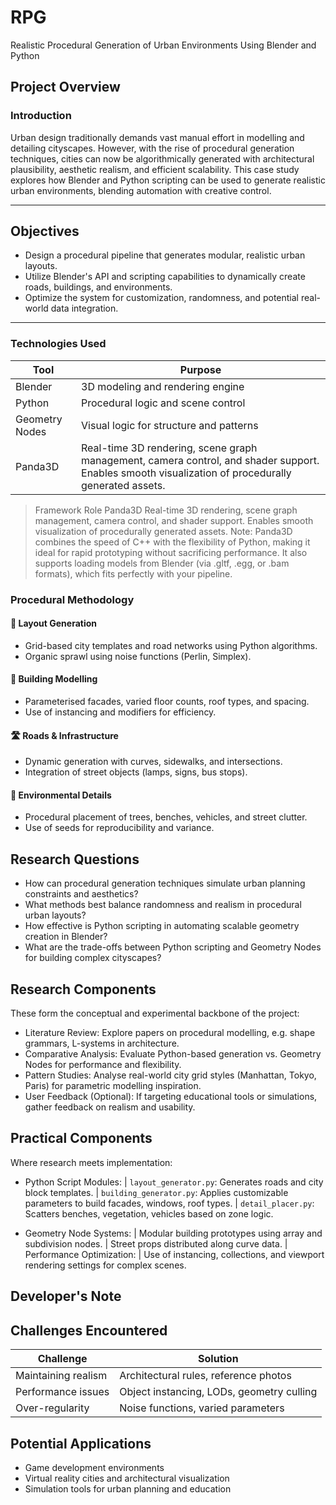 # RPG

 Realistic Procedural Generation of Urban Environments Using Blender and Python

## Project Overview
### **Introduction**
Urban design traditionally demands vast manual effort in modelling and detailing cityscapes. However, with the rise of procedural generation techniques, cities can now be algorithmically generated with architectural plausibility, aesthetic realism, and efficient scalability. This case study explores how Blender and Python scripting can be used to generate realistic urban environments, blending automation with creative control.

---

## **Objectives**
- Design a procedural pipeline that generates modular, realistic urban layouts.
- Utilize Blender's API and scripting capabilities to dynamically create roads, buildings, and environments.
- Optimize the system for customization, randomness, and potential real-world data integration.

---

### **Technologies Used**
| Tool        | Purpose                                      |
|-------------|----------------------------------------------|
| Blender     | 3D modeling and rendering engine              |
| Python      | Procedural logic and scene control            |
| Geometry Nodes | Visual logic for structure and patterns   |
| Panda3D       | Real-time 3D rendering, scene graph management, camera control, and shader support. Enables smooth visualization of procedurally generated assets.   |


> Framework	Role
> Panda3D	Real-time 3D rendering, scene graph management, camera control, and shader support. Enables smooth visualization of procedurally generated assets.
> Note: Panda3D combines the speed of C++ with the flexibility of Python, making it ideal for rapid prototyping without sacrificing performance. It also supports loading models from
> Blender (via .gltf, .egg, or .bam formats), which fits perfectly with your pipeline.

### **Procedural Methodology**
#### 🧱 Layout Generation
- Grid-based city templates and road networks using Python algorithms.
- Organic sprawl using noise functions (Perlin, Simplex).

#### 🏢 Building Modelling
- Parameterised facades, varied floor counts, roof types, and spacing.
- Use of instancing and modifiers for efficiency.

#### 🛣️ Roads & Infrastructure
- Dynamic generation with curves, sidewalks, and intersections.
- Integration of street objects (lamps, signs, bus stops).

#### 🌳 Environmental Details
- Procedural placement of trees, benches, vehicles, and street clutter.
- Use of seeds for reproducibility and variance.

## Research Questions
- How can procedural generation techniques simulate urban planning constraints and aesthetics?
- What methods best balance randomness and realism in procedural urban layouts?
- How effective is Python scripting in automating scalable geometry creation in Blender?
- What are the trade-offs between Python scripting and Geometry Nodes for building complex cityscapes?

## Research Components

These form the conceptual and experimental backbone of the project:

- Literature Review: Explore papers on procedural modelling, e.g. shape grammars, L-systems in architecture.
- Comparative Analysis: Evaluate Python-based generation vs. Geometry Nodes for performance and flexibility.
- Pattern Studies: Analyse real-world city grid styles (Manhattan, Tokyo, Paris) for parametric modelling inspiration.
- User Feedback (Optional): If targeting educational tools or simulations, gather feedback on realism and usability.

## Practical Components

Where research meets implementation:

- Python Script Modules:
 | `layout_generator.py`: Generates roads and city block templates.
 | `building_generator.py`: Applies customizable parameters to build facades, windows, roof types.
 | `detail_placer.py`: Scatters benches, vegetation, vehicles based on zone logic.
 
- Geometry Node Systems:
 | Modular building prototypes using array and subdivision nodes.
 | Street props distributed along curve data.
 | Performance Optimization:
 | Use of instancing, collections, and viewport rendering settings for complex scenes.

## Developer's Note

## **Challenges Encountered**
| Challenge            | Solution                                      |
|----------------------|-----------------------------------------------|
| Maintaining realism  | Architectural rules, reference photos         |
| Performance issues   | Object instancing, LODs, geometry culling     |
| Over-regularity      | Noise functions, varied parameters            |

## **Potential Applications**
- Game development environments
- Virtual reality cities and architectural visualization
- Simulation tools for urban planning and education





